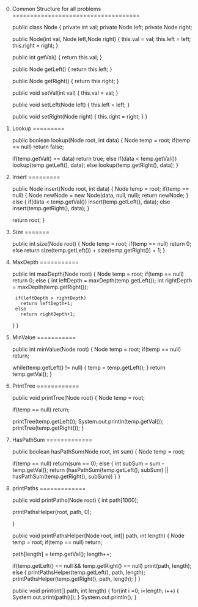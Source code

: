 0. Common Structure for all problems
====================================

    public class Node {
      private int val;
      private Node left;
      private Node right;

      public Node(int val, Node left,Node right) {
        this.val = val;
        this.left = left;
        this.right = right;
      }

      public int getVal() {
        return this.val;
      }

      public Node getLeft() {
        return this.left;
      }

      public Node getRight() {
        return this.right;
      }


      public void setVal(int val) {
        this.val = val;
      }

      public void setLeft(Node left) {
        this.left = left;
      }

      public void setRight(Node right) {
        this.right = right;
      }
    }

1. Lookup
=========

    public boolean lookup(Node root, int data) {
      Node temp = root;
      if(temp == null) 
        return false;

      if(temp.getVal() == data)
        return true;
      else if(data < temp.getVal())
        lookup(temp.getLeft(), data);
      else
        lookup(temp.getRight(), data);
    }

2. Insert
=========

    public Node insert(Node root, int data) {
      Node temp = root;
      if(temp == null) {
        Node newNode = new Node(data, null, null);
        return newNode;
      }
      else {
        if(data < temp.getVal())
          insert(temp.getLeft(), data);
        else
          insert(temp.getRight(), data);
      }

      return root;
    }

3. Size
=======

    public int size(Node root) {
      Node temp = root;
      if(temp == null)
        return 0;
      else
        return size(temp.getLeft()) + size(temp.getRight()) + 1;
    }

4. MaxDepth
===========

    public int maxDepth(Node root) {
      Node temp = root;
      if(temp == null)
        return 0;
      else {
        int leftDepth = maxDepth(temp.getLeft());
        int rightDepth = maxDepth(temp.getRight());

        if(leftDepth > rightDepth)
          return leftDepth+1;
        else
          return rightDepth+1;
      }
    }

5. MinValue
===========

    public int minValue(Node root) {
      Node temp = root;
      if(temp == null)
        return;

      while(temp.getLeft() != null) {
        temp = temp.getLeft();
      }
      return temp.getVal();
    }

6. PrintTree
============

    public void printTree(Node root) {
      Node temp = root;

      if(temp == null)
        return;

      printTree(temp.getLeft());
      System.out.println(temp.getVal());
      printTree(temp.getRight());
    }

7. HasPathSum
=============

    public boolean hasPathSum(Node root, int sum) {
      Node temp = root;

      if(temp == null)
        return(sum == 0);
      else {
        int subSum = sum - temp.getVal();
        return (hasPathSum(temp.getLeft(), subSum) || hasPathSum(temp.getRight(), subSum))
      }
    }

8. printPaths
=============

    public void printPaths(Node root) {
      int path[1000];

      printPathsHelper(root, path, 0);

    }

    public void printPathsHelper(Node root, int[] path, int length) {
      Node temp = root;
      if(temp == null) 
        return;

      path[length] = temp.getVal();
      length++;

      if(temp.getLeft() == null && temp.getRight() == null)
        print(path, length);
      else {
        printPathsHelper(temp.getLeft(), path, length);
        printPathsHelper(temp.getRight(), path, length);
      }
    }

    public void print(int[] path, int length) {
      for(int i =0; i<length; i++) {
        System.out.print(path[i]);
      }
      System.out.println();
    }